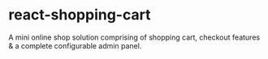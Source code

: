 # react-shopping-cart
A mini online shop solution comprising of shopping cart, checkout features &amp; a complete configurable admin panel.
